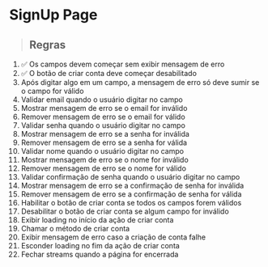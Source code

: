 # SignUp Page

> ## Regras

1. ✅ Os campos devem começar sem exibir mensagem de erro
2. ✅ O botão de criar conta deve começar desabilitado
3. Após digitar algo em um campo, a mensagem de erro só deve sumir se o campo for válido
4. Validar email quando o usuário digitar no campo
5. Mostrar mensagem de erro se o email for inválido
6. Remover mensagem de erro se o email for válido
7. Validar senha quando o usuário digitar no campo
8. Mostrar mensagem de erro se a senha for inválida
9. Remover mensagem de erro se a senha for válida
10. Validar nome quando o usuário digitar no campo
11. Mostrar mensagem de erro se o nome for inválido
12. Remover mensagem de erro se o nome for válido
13. Validar confirmação de senha quando o usuário digitar no campo
14. Mostrar mensagem de erro se a confirmação de senha for inválida
15. Remover mensagem de erro se a confirmação de senha for válida
16. Habilitar o botão de criar conta se todos os campos forem válidos
17. Desabilitar o botão de criar conta se algum campo for inválido
18. Exibir loading no início da ação de criar conta
19. Chamar o método de criar conta
20. Exibir mensagem de erro caso a criação de conta falhe
21. Esconder loading no fim da ação de criar conta
22. Fechar streams quando a página for encerrada

